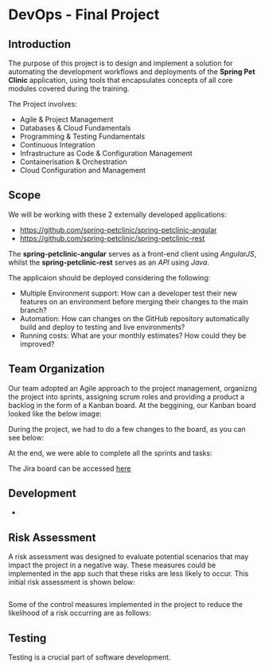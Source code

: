 # DevOps - Final Project

## Introduction

The purpose of this project is to design and implement a solution for automating the development workflows and deployments of the **Spring Pet Clinic** application, using tools that encapsulates concepts of all core modules covered during the training. 

The Project involves:

* Agile & Project Management
* Databases & Cloud Fundamentals
* Programming & Testing Fundamentals
* Continuous Integration
* Infrastructure as Code & Configuration Management
* Containerisation & Orchestration
* Cloud Configuration and Management

## Scope 

We will be working with these 2 externally developed applications:

* https://github.com/spring-petclinic/spring-petclinic-angular
* https://github.com/spring-petclinic/spring-petclinic-rest

The **spring-petclinic-angular** serves as a front-end client using _AngularJS_, whilst the **spring-petclinic-rest** serves as an _API_ using _Java_.

The applicaion should be deployed considering the following:
* Multiple Environment support: How can a developer test their new features on an environment before merging their changes to the main branch?
* Automation: How can changes on the GitHub repository automatically build and deploy to testing and live environments?
* Running costs: What are your monthly estimates? How could they be improved?

## Team Organization 

Our team adopted an Agile approach to the project management, organizng the project into sprints, assigning scrum roles and providing a product a backlog in the form of a Kanban board. 
At the beggining, our Kanban board looked like the below image:
![]()

During the project, we had to do a few changes to the board, as you can see below:
![]()

At the end, we were able to complete all the sprints and tasks:
![]()

The Jira board can be accessed [here]() 

## Development

-

## Risk Assessment 

A risk assessment was designed to evaluate potential scenarios that may impact the project in a negative way. These measures could be implemented in the app such that these risks are less likely to occur. This initial risk assessment is shown below:

![]()

Some of the control measures implemented in the project to reduce the likelihood of a risk occurring are as follows:


## Testing

Testing is a crucial part of software development. 

